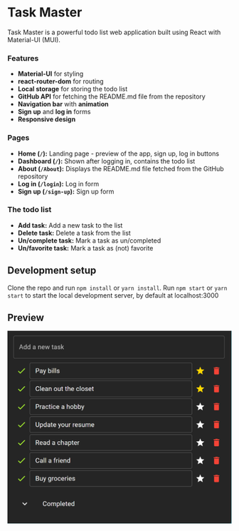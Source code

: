 # Task Master

Task Master is a powerful todo list web application built using React with Material-UI (MUI).

### Features
- **Material-UI** for styling
- **react-router-dom** for routing
- **Local storage** for storing the todo list
- **GitHub API** for fetching the README.md file from the repository
- **Navigation bar** with **animation**
- **Sign up** and **log in** forms
- **Responsive design**

### Pages
- **Home (`/`):** Landing page - preview of the app, sign up, log in buttons
- **Dashboard (`/`):** Shown after logging in, contains the todo list
- **About (`/About`):** Displays the README.md file fetched from the GitHub repository
- **Log in (`/login`):** Log in form
- **Sign up (`/sign-up`):** Sign up form

### The todo list
- **Add task:** Add a new task to the list
- **Delete task:** Delete a task from the list
- **Un/complete task:** Mark a task as un/completed
- **Un/favorite task:** Mark a task as (not) favorite

## Development setup

Clone the repo and run `npm install` or `yarn install`.
Run `npm start` or `yarn start` to start the local development server, by default at localhost:3000

## Preview
![Todo preview image](public/Todo.png)